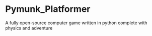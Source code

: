 # Pymunk_Platformer
A fully open-source computer game written in python complete with physics and adventure
